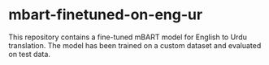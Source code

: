 # mbart-finetuned-on-eng-ur
This repository contains a fine-tuned mBART model for English to Urdu translation. The model has been trained on a custom dataset and evaluated on test data.

